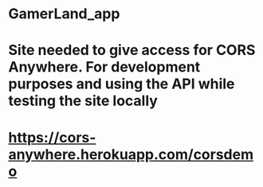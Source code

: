 # GamerLand_app

# Site needed to give access for CORS Anywhere. For development purposes and using the API while testing the site locally

# https://cors-anywhere.herokuapp.com/corsdemo
